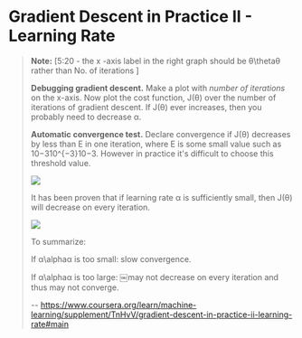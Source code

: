 # Gradient Descent in Practice II - Learning Rate
> 
> **Note:** [5:20 - the x -axis label in the right graph should be θ\thetaθ rather than No. of iterations ]
> 
> **Debugging gradient descent.** Make a plot with _number of iterations_ on the x-axis. Now plot the cost function, J(θ) over the number of iterations of gradient descent. If J(θ) ever increases, then you probably need to decrease α.
> 
> **Automatic convergence test.** Declare convergence if J(θ) decreases by less than E in one iteration, where E is some small value such as 10−310^{−3}10−3. However in practice it's difficult to choose this threshold value.
> 
> ![](https://d3c33hcgiwev3.cloudfront.net/imageAssetProxy.v1/FEfS3aajEea3qApInhZCFg_6be025f7ad145eb0974b244a7f5b3f59_Screenshot-2016-11-09-09.35.59.png?expiry=1591488000000&hmac=7Gfkw8g2bH3zmGcRNvNOSx7nY83xYMZ9R50nxad3GTo)
> 
> It has been proven that if learning rate α is sufficiently small, then J(θ) will decrease on every iteration.
> 
> ![](https://d3c33hcgiwev3.cloudfront.net/imageAssetProxy.v1/rC2jGKgvEeamBAoLccicqA_ec9e40a58588382f5b6df60637b69470_Screenshot-2016-11-11-08.55.21.png?expiry=1591488000000&hmac=mqnm7R_pi4itAqynHw-ndVpsQNhsUR5mjmz1dDTFAkI)
> 
> To summarize:
> 
> If α\alphaα is too small: slow convergence.
> 
> If α\alphaα is too large: ￼may not decrease on every iteration and thus may not converge.
>
> -- https://www.coursera.org/learn/machine-learning/supplement/TnHvV/gradient-descent-in-practice-ii-learning-rate#main
